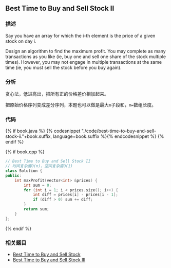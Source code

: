 ## Best Time to Buy and Sell Stock II


### 描述

Say you have an array for which the i-th element is the price of a given stock on day i.

Design an algorithm to find the maximum profit. You may complete as many transactions as you like (ie, buy one and sell one share of the stock multiple times). However, you may not engage in multiple transactions at the same time (ie, you must sell the stock before you buy again).


### 分析

贪心法，低进高出，把所有正的价格差价相加起来。

把原始价格序列变成差分序列，本题也可以做是最大`m`子段和，`m=`数组长度。

### 代码

{% if book.java %}
{% codesnippet "./code/best-time-to-buy-and-sell-stock-ii."+book.suffix, language=book.suffix %}{% endcodesnippet %}
{% endif %}

{% if book.cpp %}
```cpp
// Best Time to Buy and Sell Stock II
// 时间复杂度O(n)，空间复杂度O(1)
class Solution {
public:
    int maxProfit(vector<int> &prices) {
        int sum = 0;
        for (int i = 1; i < prices.size(); i++) {
            int diff = prices[i] - prices[i - 1];
            if (diff > 0) sum += diff;
        }
        return sum;
    }
};
```
{% endif %}


### 相关题目

* [Best Time to Buy and Sell Stock](best-time-to-buy-and-sell-stock.md)
* [Best Time to Buy and Sell Stock III](../dp/best-time-to-buy-and-sell-stock-iii.md)
